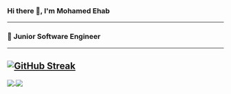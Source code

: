 ### Hi there 👋, I'm Mohamed Ehab
---
### 🌱 Junior Software Engineer
---
[![GitHub Streak](https://github-readme-streak-stats.herokuapp.com?user=mohamedehab00&theme=midnight-purple&hide_border=true&date_format=M%20j%5B%2C%20Y%5D)](https://git.io/streak-stats)
---
<a href="https://github.com/mohamedehab00/github-readme-stats">
  <img align="center" src="https://github-readme-stats.vercel.app/api?username=mohamedehab00&theme=midnight-purple&hide_border=true&count_private=true&show_icons=true" />
</a>
<a href="https://github.com/mohamedehab00/github-readme-stats">
  <img align="center" src="https://github-readme-stats.vercel.app/api/top-langs/?username=mohamedehab00&theme=midnight-purple&hide_border=true&hide=CMake,C&layout=compact" />
</a>

<!--
**mohamedehab00/mohamedehab00** is a ✨ _special_ ✨ repository because its `README.md` (this file) appears on your GitHub profile.

Here are some ideas to get you started:

- 🔭 I’m currently working on ...
- 🌱 I’m currently learning ...
- 👯 I’m looking to collaborate on ...
- 🤔 I’m looking for help with ...
- 💬 Ask me about ...
- 📫 How to reach me: ...
- 😄 Pronouns: ...
- ⚡ Fun fact: ...
-->
